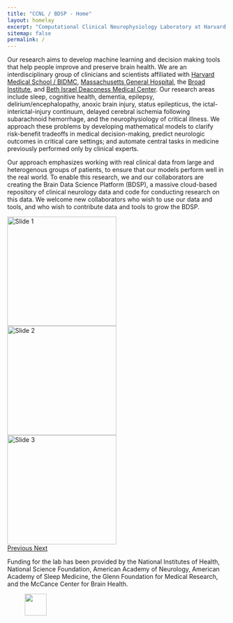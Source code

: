 ```yaml
---
title: "CCNL / BDSP - Home"
layout: homelay
excerpt: "Computational Clinical Neurophysiology Laboratory at Harvard Medical School."
sitemap: false
permalink: /
---
```


Our research aims to develop machine learning and decision making tools that help people improve and preserve brain health. We are an interdisciplinary group of clinicians and scientists affiliated with [Harvard Medical School / BIDMC](https://hms.harvard.edu/), [Massachusetts General Hospital](https://www.massgeneral.org/), the [Broad Institute](https://www.broadinstitute.org/), and [Beth Israel Deaconess Medical Center](https://www.bidmc.org/). Our research areas include sleep, cognitive health, dementia, epilepsy, delirium/encephalopathy, anoxic brain injury, status epilepticus, the ictal-interictal-injury continuum, delayed cerebral ischemia following subarachnoid hemorrhage, and the neurophysiology of critical illness. We approach these problems by developing mathematical models to clarify risk-benefit tradeoffs in medical decision-making, predict neurologic outcomes in critical care settings; and automate central tasks in medicine previously performed only by clinical experts. 

Our approach emphasizes working with real clinical data from large and heterogenous groups of patients, to ensure that our models perform well in the real world. To enable this research, we and our collaborators are creating the Brain Data Science Platform (BDSP), a massive cloud-based repository of clinical neurology data and code for conducting research on this data. We welcome new collaborators who wish to use our data and tools, and who wish to contribute data and tools to grow the BDSP. 

<div markdown="0" id="carousel" class="carousel slide" data-ride="carousel" data-interval="4000" data-pause="hover" >
    <!-- Menu -->
<!--     <ol class="carousel-indicators">
        <li data-target="#carousel" data-slide-to="0" class="active" style="height: 50px"></li>
        <li data-target="#carousel" data-slide-to="1" style="height: 50px"></li>
        <li data-target="#carousel" data-slide-to="2" style="height: 50px"></li>
        <p>test test test</p>
    </ol> -->

<div class="carousel-inner" markdown="0">
    <div class="item active">
        <img src="{{ site.url }}{{ site.baseurl }}/images/slider7001400/ProtoEEG_layout_newscreenshot.jpg" alt="Slide 1" style="height: 250px !important" />
    </div>
    <div class="item">
        <img src="{{ site.url }}{{ site.baseurl }}/images/slider7001400/bdsp_bdc_spectrogram_image.png" alt="Slide 2" style="height: 250px !important" />
    </div>
    <div class="item">
        <img src="{{ site.url }}{{ site.baseurl }}/images/slider7001400/plotprroc_v5.jpg" alt="Slide 3" style="height: 250px !important" />
    </div>
</div>
  <a class="left carousel-control" href="#carousel" role="button" data-slide="prev">
    <span class="glyphicon glyphicon-chevron-left" aria-hidden="true"></span>
    <span class="sr-only">Previous</span>
  </a>
  <a class="right carousel-control" href="#carousel" role="button" data-slide="next">
    <span class="glyphicon glyphicon-chevron-right" aria-hidden="true"></span>
    <span class="sr-only">Next</span>
  </a>
</div>

Funding for the lab has been provided by the National Institutes of Health, National Science Foundation, American Academy of Neurology, American Academy of Sleep Medicine, the Glenn Foundation for Medical Research, and the McCance Center for Brain Health. 

<figure class="fourth">
  <img src="{{ site.url }}{{ site.baseurl }}/images/logopic/website_logos.jpg" style="height: 50px">
</figure>
